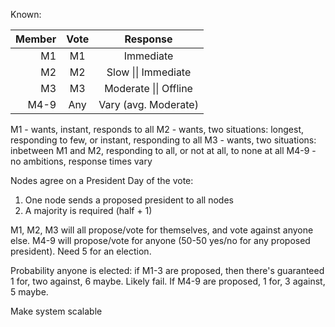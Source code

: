 Known:

| Member | Vote |       Response        |
|-------:|:----:|:---------------------:|
|     M1 |  M1  |       Immediate       |
|     M2 |  M2  |  Slow \|\| Immediate  |
|     M3 |  M3  | Moderate \|\| Offline |
|   M4-9 | Any  | Vary (avg. Moderate)  |

M1 - wants, instant, responds to all
M2 - wants, two situations: longest, responding to few, or instant, responding to all
M3 - wants, two situations: inbetween M1 and M2, responding to all, or not at all, to none at all
M4-9 - no ambitions, response times vary

Nodes agree on a President
Day of the vote:
1. One node sends a proposed president to all nodes
2. A majority is required (half + 1)

M1, M2, M3 will all propose/vote for themselves, and vote against anyone else. M4-9 will propose/vote for anyone (50-50
yes/no for any proposed president). Need 5 for an election.

Probability anyone is elected: if M1-3 are proposed, then there's guaranteed 1 for, two against, 6 maybe. Likely fail.
If M4-9 are proposed, 1 for, 3 against, 5 maybe.

Make system scalable
